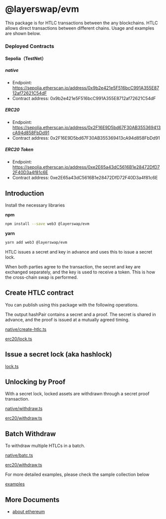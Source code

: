 # @layerswap/evm

This package is for HTLC transactions between the any blockchains. HTLC allows direct transactions between different chains. Usage and examples are shown below.

### Deployed Contracts


#### Sepolia（TestNet）

##### native

- Endpoint: https://sepolia.etherscan.io/address/0x9b2e421e5F516bcC991A355E8712af72621C54dF
- Contract address: 0x9b2e421e5F516bcC991A355E8712af72621C54dF

##### ERC20
- Endpoint: https://sepolia.etherscan.io/address/0x2F16E9D5bd67F30AB355369413cA94d858FbDd91
- Contract address: 0x2F16E9D5bd67F30AB355369413cA94d858FbDd91


##### ERC20 Token
- Endpoint: https://sepolia.etherscan.io/address/0xe2E65a43dC5616B1e28472DfD72F40D3a4f81c6E
- Contract address: 0xe2E65a43dC5616B1e28472DfD72F40D3a4f81c6E


## Introduction

Install the necessary libraries

**npm**

```bash
npm install --save web3 @layerswap/evm
```

**yarn**

```bash
yarn add web3 @layerswap/evm
```

HTLC issues a secret and key in advance and uses this to issue a secret lock.

When both parties agree to the transaction, the secret and key are exchanged separately, and the key is used to receive a token. This is how the cross-chain swap is performed.


## Create HTLC contract

You can publish using this package with the following operations.

The output hashPair contains a secret and a proof. The secret is shared in advance, and the proof is issued at a mutually agreed timing.


[native/create-htlc.ts](../../examples/evm/src/native/create-htlc.ts)<br>

[erc20/lock.ts](../../examples/evm/src/erc20/lock.ts)<br>

## Issue a secret lock (aka hashlock)

[lock.ts](../../examples/evm/src/native/lock.ts)

## Unlocking by Proof

With a secret lock, locked assets are withdrawn through a secret proof transaction.


[native/withdraw.ts](../../examples/evm/src/native/withdraw.ts)<br>

[erc20/withdraw.ts](../../examples/evm/src/erc20/withdraw.ts)<br>

## Batch Withdraw

To withdraw multiple HTLCs in a batch.

[native/batc.ts](../../examples/evm/src/native/batch-withdraw.ts)<br>

[erc20/withdraw.ts](../../examples/evm/src/erc20/batch-withdraw.ts)<br>

For more detailed examples, please check the sample collection below

[examples](examples/README.md)


## More Documents

- [about ethereum](https://ethereum.org/)
